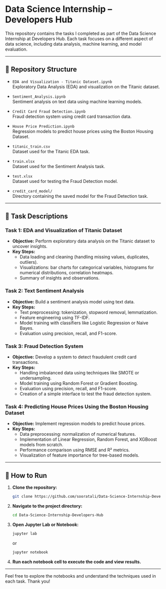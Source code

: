 # Data Science Internship – Developers Hub

This repository contains the tasks I completed as part of the Data Science Internship at Developers Hub. Each task focuses on a different aspect of data science, including data analysis, machine learning, and model evaluation.

---

## 📁 Repository Structure

- `EDA and Visualization - Titanic Dataset.ipynb`  
  Exploratory Data Analysis (EDA) and visualization on the Titanic dataset.

- `Sentiment_Analysis.ipynb`  
  Sentiment analysis on text data using machine learning models.

- `Credit Card Fraud Detection.ipynb`  
  Fraud detection system using credit card transaction data.

- `House Price Prediction.ipynb`  
  Regression models to predict house prices using the Boston Housing Dataset.

- `titanic_train.csv`  
  Dataset used for the Titanic EDA task.

- `train.xlsx`  
  Dataset used for the Sentiment Analysis task.

- `test.xlsx`  
  Dataset used for testing the Fraud Detection model.

- `credit_card_model/`  
  Directory containing the saved model for the Fraud Detection task.

---

## 📝 Task Descriptions

### Task 1: EDA and Visualization of Titanic Dataset

- **Objective:** Perform exploratory data analysis on the Titanic dataset to uncover insights.
- **Key Steps:**
  - Data loading and cleaning (handling missing values, duplicates, outliers).
  - Visualizations: bar charts for categorical variables, histograms for numerical distributions, correlation heatmaps.
  - Summary of insights and observations.

### Task 2: Text Sentiment Analysis

- **Objective:** Build a sentiment analysis model using text data.
- **Key Steps:**
  - Text preprocessing: tokenization, stopword removal, lemmatization.
  - Feature engineering using TF-IDF.
  - Model training with classifiers like Logistic Regression or Naive Bayes.
  - Evaluation using precision, recall, and F1-score.

### Task 3: Fraud Detection System

- **Objective:** Develop a system to detect fraudulent credit card transactions.
- **Key Steps:**
  - Handling imbalanced data using techniques like SMOTE or undersampling.
  - Model training using Random Forest or Gradient Boosting.
  - Evaluation using precision, recall, and F1-score.
  - Creation of a simple interface to test the fraud detection system.

### Task 4: Predicting House Prices Using the Boston Housing Dataset

- **Objective:** Implement regression models to predict house prices.
- **Key Steps:**
  - Data preprocessing: normalization of numerical features.
  - Implementation of Linear Regression, Random Forest, and XGBoost models from scratch.
  - Performance comparison using RMSE and R² metrics.
  - Visualization of feature importance for tree-based models.

---

## 📌 How to Run

1. **Clone the repository:**
   ```bash
   git clone https://github.com/sooratali/Data-Science-Internship-Developers-Hub.git
   ```

2. **Navigate to the project directory:**
   ```bash
   cd Data-Science-Internship-Developers-Hub
   ```

3. **Open Jupyter Lab or Notebook:**
   ```bash
   jupyter lab
   ```
   or
   ```bash
   jupyter notebook
   ```

4. **Run each notebook cell to execute the code and view results.**

---

Feel free to explore the notebooks and understand the techniques used in each task. Thank you!
